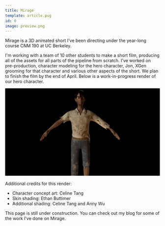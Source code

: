 ```yaml
---
title: Mirage
template: article.pug
id: 0
image: preview.png
---
```


Mirage is a 3D animated short I've been directing under the year-long course CNM 190 at UC Berkeley.
<span class="more"></span>  

I'm working with a team of 10 other students to make a short film, producing all of the assets for all parts of the pipeline from scratch. I've worked on pre-production, character modeling for the hero character, Jon, XGen grooming for that character and various other aspects of the short. We plan to finish the film by the end of April. Below is a work-in-progress render of our hero character.

![A render of the hero character of Mirage, Jon](jon-fullrender.jpg)

Additional credits for this render:
* Character concept art: Celine Tang
* Skin shading: Ethan Buttimer
* Additional shading: Celine Tang and Anny Wu

This page is still under construction. You can check out my blog for some of the work I've done on Mirage.
